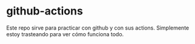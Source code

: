 # github-actions

Este repo sirve para practicar con github y con sus actions. Simplemente estoy trasteando para ver cómo funciona todo.
